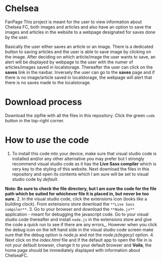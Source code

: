 # Chelsea
FanPage
This project is meant for the user to view information about Chelsea FC, both images and articles and also have an option to save the images and articles in the website to a webpage designated for saves done by the user.

Basically the user either saves an article or an image. There is a dedicated button to saving articles and the user is able to save image by clicking on the image. After deciding on which article/image the user wants to save, an alert will be displayed by webpage to the user with the numer of articles/images saved in localstorage. Thereafter the user can click on the **saves** link in the navbar. Inversely the user can go to the **saves** page and if there is no image/article saved in localstorage, the webpage will alert that there is no saves made to the localstorage.

# Download process
Download the zipfile with all the files in this repository. Click the green `code` button in the top-right corner.

# How to _use_ the code
1. To install this code into your device, make sure that visual studio code is installed and/or any other alternative you may prefer but I strongly recommend visual studio code as it has the **Live Sass compiler** which is very key to the styling of this website. Next download the files in this repository and open its contents which I am sure will be set to visual studio code by _default_.

**Note: Be sure to check the file directory, but I am sure the code for the file path which be suited for whichever file it is placed in, but never be too sure.**
2. In the visual studio code, click the extensions icon (looks like a building clock). From extensions store download the `**Live Sass compiler**`. 
3. Go to your browser and download the `**Node.js**` application - meant for debugging the javascript code. Go to your visual studio code thereafter and install `node.js` in the extensions store and give the code a quick run to see if there are any errors_. However when you click the debug icon on the left hand side in the visual studio code screen make sure that the debug option is _node.js_ and not the _node.js(legacy)_ option. 
4. Next click on the _index.html_ file and if the default app to open the file in is not your default browser, change it to your default browser and **Voila**, the home page should be immediately displayed with information about ChelseaFC.
